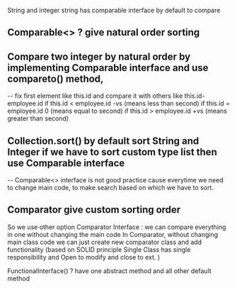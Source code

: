 String and integer string has comparable interface by default to compare 
## Comparable<> ? give natural order sorting
## Compare two integer by natural order by implementing Comparable interface and use compareto() method, 
-- fix first element like this.id and compare it with others like this.id- employee.id
   if this.id < employee.id  -vs (means less than second)
   if this.id = employee.id  0 (means equal to second)
   if this.id > employee.id  +vs (means greater than second)

## Collection.sort() by default sort String and Integer if we have to sort custom type list then use Comparable interface
-- Comparable<> interface is not good practice cause everytime we need to change main code, to make search based on which we have to sort.

## Comparator give custom sorting order
So we use other option
Comparator Interface : we can compare everything in one without changing the main code
In Comparator, without changing main class code we can just create new comparator class and add functionality
(based on SOLID principle Single Class has single responsibility and Open to modify and close to ext. )

FunctionalInterface() ?
have one abstract method and all other default method



